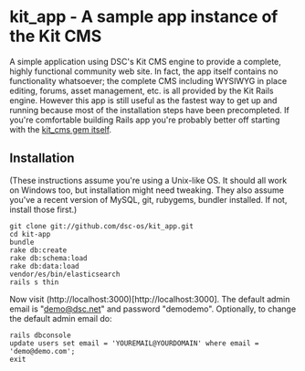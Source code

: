 kit_app - A sample app instance of the Kit CMS
=======

A simple application using DSC's Kit CMS engine to provide a complete, highly functional community web site.  In fact, the app
itself contains no functionality whatsoever; the complete CMS including WYSIWYG in place editing, forums, asset management,
etc. is all provided by the Kit Rails engine.  However this app is still useful as the fastest way to get up and running because 
most of the installation steps have been precompleted.  If you're comfortable building Rails app you're probably better off
starting with the [kit_cms gem itself](https://github.com/dsc-os/kit_cms).

Installation
------------

(These instructions assume you're using a Unix-like OS.  It should all work on Windows too, but installation might need tweaking. They also assume you've a recent version of MySQL, git, rubygems, bundler installed.  If not, install those first.)

    git clone git://github.com/dsc-os/kit_app.git
    cd kit-app
    bundle
    rake db:create
    rake db:schema:load
    rake db:data:load
    vendor/es/bin/elasticsearch
    rails s thin
    
Now visit (http://localhost:3000)[http://localhost:3000].  The default admin email is "demo@dsc.net" and password "demodemo".  Optionally, to change the default admin email do:

    rails dbconsole
    update users set email = 'YOUREMAIL@YOURDOMAIN' where email = 'demo@demo.com';
    exit
    



    
